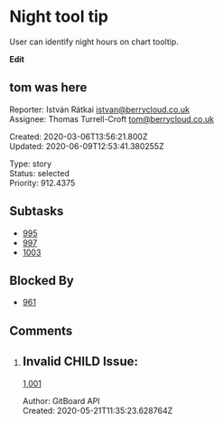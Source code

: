 # Night tool tip

User can identify night hours on chart tooltip.

**Edit**

## **tom was here**

Reporter: István Rátkai <istvan@berrycloud.co.uk>  
Assignee: Thomas Turrell-Croft <tom@berrycloud.co.uk>

Created: 2020-03-06T13:56:21.800Z  
Updated: 2020-06-09T12:53:41.380255Z

Type: story  
Status: selected  
Priority: 912.4375

## Subtasks
- [995](995.md "Add blackest theme")
- [997](997.md "Yet another one")
- [1003](1003.md "Yet another another issue")

## Blocked By
- [961](961.md "User detail tabs")

## Comments
1.  ## Invalid CHILD Issue:
    [1,001](1,001.md "This needs to be done")

    Author: GitBoard API  
    Created: 2020-05-21T11:35:23.628764Z  
